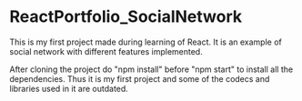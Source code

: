 # ReactPortfolio_SocialNetwork

This is my first project made during learning of React. It is an example of social network with different features implemented.

After cloning the project do "npm install" before "npm start" to install all the dependencies.
Thus it is my first project and some of the codecs and libraries used in it are outdated.
